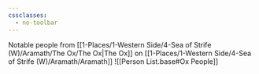 ```yaml
---
cssclasses:
  - no-toolbar
---
```

Notable people from [[1-Places/1-Western Side/4-Sea of Strife (W)/Aramath/The Ox/The Ox|The Ox]] on [[1-Places/1-Western Side/4-Sea of Strife (W)/Aramath/Aramath]]
![[Person List.base#Ox People]]